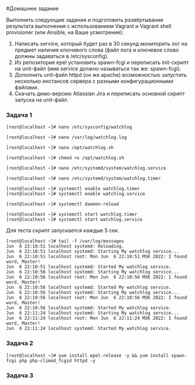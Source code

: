 #Домашнее задание

Выполнить следующие задания и подготовить развёртывание результата выполнения с использованием Vagrant и Vagrant shell provisioner (или Ansible, на Ваше усмотрение):

1. Написать service, который будет раз в 30 секунд мониторить лог на предмет наличия ключевого слова (файл лога и ключевое слово должны задаваться в /etc/sysconfig).
2. Из репозитория epel установить spawn-fcgi и переписать init-скрипт на unit-файл (имя service должно называться так же: spawn-fcgi).
3. Дополнить unit-файл httpd (он же apache) возможностью запустить несколько инстансов сервера с разными конфигурационными файлами. 
4. Скачать демо-версию Atlassian Jira и переписать основной скрипт запуска на unit-файл.

### Задача 1
```
[root@localhost ~]# nano /etc/sysconfig/watchlog
```
```
[root@localhost ~]# nano /var/log/watchlog.log
```
```
[root@localhost ~]# nano /opt/watchlog.sh
```
```
[root@localhost ~]# chmod +x /opt/watchlog.sh
```
```
[root@localhost ~]# nano /etc/systemd/system/watchlog.service
```
```
[root@localhost ~]# nano /etc/systemd/system/watchlog.timer
```
```
[root@localhost ~]# systemctl enable watchlog.timer
[root@localhost ~]# systemctl enable watchlog.service
```
```
[root@localhost ~]# systemctl daemon-reload
```
```
[root@localhost ~]# systemctl start watchlog.timer
[root@localhost ~]# systemctl start watchlog.service
```
Для теста скрипт запускается каждые 5 сек.
```
[root@localhost ~]# tail -f /var/log/messages
Jun  6 22:10:51 localhost systemd: Reloading.
Jun  6 22:10:51 localhost systemd: Starting My watchlog service...
Jun  6 22:10:51 localhost root: Mon Jun  6 22:10:51 MSK 2022: I found word, Master!
Jun  6 22:10:51 localhost systemd: Started My watchlog service.
Jun  6 22:10:56 localhost systemd: Starting My watchlog service...
Jun  6 22:10:56 localhost root: Mon Jun  6 22:10:56 MSK 2022: I found word, Master!
Jun  6 22:10:56 localhost systemd: Started My watchlog service.
Jun  6 22:10:56 localhost systemd: Starting My watchlog service...
Jun  6 22:10:56 localhost root: Mon Jun  6 22:10:56 MSK 2022: I found word, Master!
Jun  6 22:10:56 localhost systemd: Started My watchlog service.
Jun  6 22:11:24 localhost systemd: Starting My watchlog service...
Jun  6 22:11:24 localhost root: Mon Jun  6 22:11:24 MSK 2022: I found word, Master!
Jun  6 22:11:24 localhost systemd: Started My watchlog service.
```
### Задача 2
```
[root@localhost ~]# yum install epel-release -y && yum install spawn-fcgi php php-climod_fcgid httpd -y
```


### Задача 3
